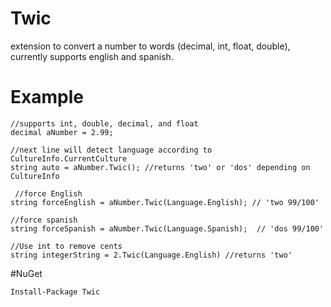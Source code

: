 # Twic
extension to convert a number to words (decimal, int, float, double), currently supports english and spanish.

# Example
```
//supports int, double, decimal, and float
decimal aNumber = 2.99;

//next line will detect language according to CultureInfo.CurrentCulture
string auto = aNumber.Twic(); //returns 'two' or 'dos' depending on CultureInfo

 //force English
string forceEnglish = aNumber.Twic(Language.English); // 'two 99/100'

//force spanish
string forceSpanish = aNumber.Twic(Language.Spanish);  // 'dos 99/100'

//Use int to remove cents
string integerString = 2.Twic(Language.English) //returns 'two'

```

#NuGet
```
Install-Package Twic
```
